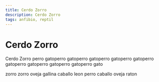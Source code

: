 ```yaml
---
title: Cerdo Zorro
description: Cerdo Zorro
tags: anfibio, reptil
---
```


# Cerdo Zorro

Cerdo Zorro perro gatoperro gatoperro gatoperro gatoperro gatoperro gatoperro gatoperro gatoperro gatoperro gato

zorro zorro oveja gallina caballo leon perro caballo oveja raton